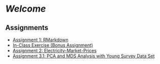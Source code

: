 # *Welcome*

## Assignments

- [Assignment 1: RMarkdown](Assignment1_RMarkdown.html)
- [In-Class Exercise (Bonus Assignment)](Bonus-Assignment.html)
- [Assignment 2: Electricity-Market-Prices](Assignment3_Electricity-Market-Prices.html)
- [Assignment 3.1: PCA and MDS Analysis with Young Survey Data Set](Assignment_3_YoungSurvey.html)
